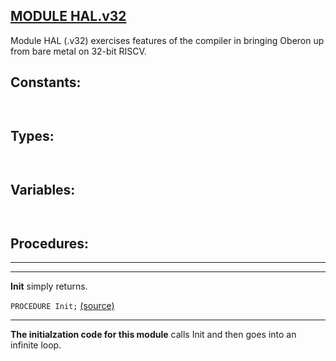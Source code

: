 
## [MODULE HAL.v32](https://github.com/io-core/Bootloaders/blob/main/HAL.v32.Mod)
Module HAL (.v32) exercises features of the compiler in bringing Oberon up from bare metal on 32-bit RISCV.


## Constants:
```


```
## Types:
```


```
## Variables:
```


```
## Procedures:
---
---
**Init** simply returns.

`PROCEDURE Init;` [(source)](https://github.com/io-core/Bootloaders/blob/main/HAL.v32.Mod#L22)

---
**The initialzation code for this module** calls Init and then goes into an infinite loop.
